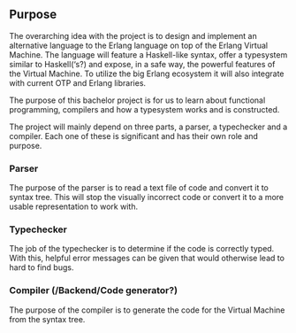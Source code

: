 ## Purpose

The overarching idea with the project is to design and implement an alternative language to the Erlang language on top of the Erlang Virtual Machine. The language will feature a Haskell-like syntax, offer a typesystem similar to Haskell(‘s?) and expose, in a safe way, the powerful features of the Virtual Machine. To utilize the big Erlang ecosystem it will also integrate with current OTP and Erlang libraries. 

The purpose of this bachelor project is for us to learn about functional programming, compilers and how a typesystem works and is constructed. 

The project will mainly depend on three parts, a parser, a typechecker and a compiler. Each one of these is significant and has their own role and purpose.

### Parser

The purpose of the parser is to read a text file of code and convert it to syntax tree. This will stop the visually incorrect code or convert it to a more usable representation to work with.

### Typechecker

The job of the typechecker is to determine if the code is correctly typed. With this, helpful error messages can be given that would otherwise lead to hard to find bugs. 

### Compiler (/Backend/Code generator?)

The purpose of the compiler is to generate the code for the Virtual Machine from the syntax tree. 

